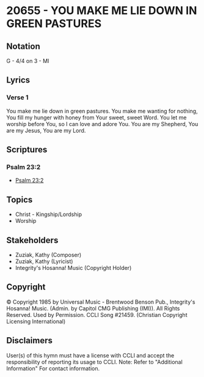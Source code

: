 # 20655 - YOU MAKE ME LIE DOWN IN GREEN PASTURES

## Notation

G - 4/4 on 3 - MI

## Lyrics

### Verse 1

You make me lie down in green pastures. You make me wanting for nothing, You fill my hunger with honey from Your sweet, sweet Word. You let me worship before You, so I can love and adore You. You are my Shepherd, You are my Jesus, You are my Lord.


## Scriptures

### Psalm 23:2

- [Psalm 23:2](https://www.biblegateway.com/passage/?search=Psalm%2023%3A2)


## Topics

- Christ - Kingship/Lordship
- Worship

## Stakeholders

- Zuziak, Kathy (Composer)
- Zuziak, Kathy (Lyricist)
- Integrity's Hosanna! Music (Copyright Holder)

## Copyright

© Copyright 1985 by Universal Music - Brentwood Benson Pub., Integrity's Hosanna! Music. (Admin. by Capitol CMG Publishing (IMI)). All Rights Reserved. Used by Permission. CCLI Song #21459.
(Christian Copyright Licensing International)

## Disclaimers

User(s) of this hymn must have a license with CCLI and accept the responsibility of reporting its usage to CCLI.
Note: Refer to "Additional Information" For contact information.

